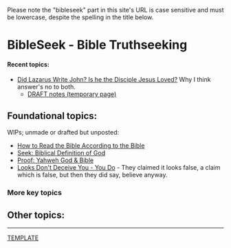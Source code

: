 <head><link rel="stylesheet" href="style.css"></head>

Please note the "bibleseek" part in this site's URL is case sensitive and must be lowercase, despite the spelling in the title below.

# BibleSeek - Bible Truthseeking

#### Recent topics:

- [Did Lazarus Write John? Is he the Disciple Jesus Loved?](DidLazarusWriteJohn.md) Why I think answer's no to both.
  - [DRAFT notes (temporary page)](Laz_v_John.md)

## Foundational topics:

WIPs; unmade or drafted but unposted:
- [How to Read the Bible According to the Bible](HowToRead.md)
- [Seek: Biblical Definition of God](BibleDefinesGod.md)
- [Proof: Yahweh God & Bible](ProofOfYahweh.md)
- [Looks Don't Deceive You - You Do](LooksDontDeceive.md) - They claimed it looks false, a claim which is false, but then they did say, believe anyway.

### More key topics



## Other topics:



---
[TEMPLATE](!PageTemplate.md) 